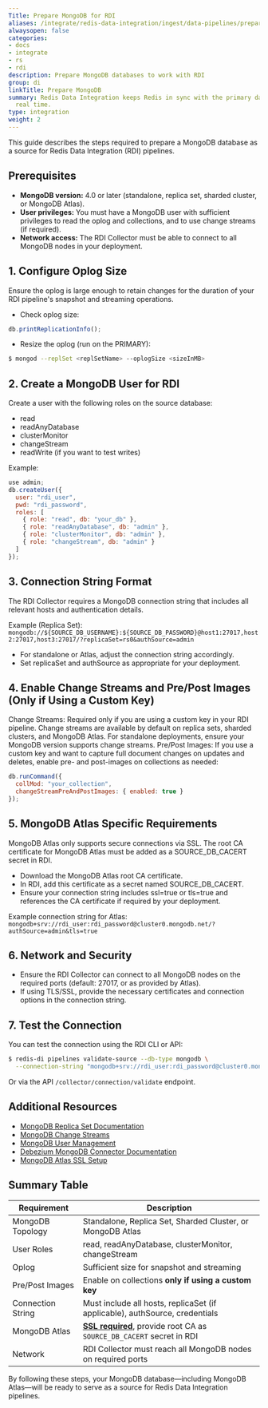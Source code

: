 ```yaml
---
Title: Prepare MongoDB for RDI
aliases: /integrate/redis-data-integration/ingest/data-pipelines/prepare-dbs/sql-server/
alwaysopen: false
categories:
- docs
- integrate
- rs
- rdi
description: Prepare MongoDB databases to work with RDI
group: di
linkTitle: Prepare MongoDB
summary: Redis Data Integration keeps Redis in sync with the primary database in near
  real time.
type: integration
weight: 2
---
```


This guide describes the steps required to prepare a MongoDB database as a source for Redis Data Integration (RDI) pipelines.

## Prerequisites
- **MongoDB version:** 4.0 or later (standalone, replica set, sharded cluster, or MongoDB Atlas).
- **User privileges:** You must have a MongoDB user with sufficient privileges to read the oplog and collections, and to use change streams (if required).
- **Network access:** The RDI Collector must be able to connect to all MongoDB nodes in your deployment.

## 1. Configure Oplog Size
Ensure the oplog is large enough to retain changes for the duration of your RDI pipeline's snapshot and streaming operations.

- Check oplog size:
```javascript
db.printReplicationInfo();
```
- Resize the oplog (run on the PRIMARY):
```bash
$ mongod --replSet <replSetName> --oplogSize <sizeInMB>
```

## 2. Create a MongoDB User for RDI
Create a user with the following roles on the source database:
- read
- readAnyDatabase
- clusterMonitor
- changeStream
- readWrite (if you want to test writes)

Example:
```javascript
use admin;
db.createUser({
  user: "rdi_user",
  pwd: "rdi_password",
  roles: [
    { role: "read", db: "your_db" },
    { role: "readAnyDatabase", db: "admin" },
    { role: "clusterMonitor", db: "admin" },
    { role: "changeStream", db: "admin" }
  ]
});
```

## 3. Connection String Format
The RDI Collector requires a MongoDB connection string that includes all relevant hosts and authentication details.

Example (Replica Set):
```mongodb://${SOURCE_DB_USERNAME}:${SOURCE_DB_PASSWORD}@host1:27017,host2:27017,host3:27017/?replicaSet=rs0&authSource=admin```
- For standalone or Atlas, adjust the connection string accordingly.
- Set replicaSet and authSource as appropriate for your deployment.

## 4. Enable Change Streams and Pre/Post Images (Only if Using a Custom Key)
Change Streams: Required only if you are using a custom key in your RDI pipeline. Change streams are available by default on replica sets, sharded clusters, and MongoDB Atlas. For standalone deployments, ensure your MongoDB version supports change streams.
Pre/Post Images: If you use a custom key and want to capture full document changes on updates and deletes, enable pre- and post-images on collections as needed:
```javascript
db.runCommand({
  collMod: "your_collection",
  changeStreamPreAndPostImages: { enabled: true }
});
```

## 5. MongoDB Atlas Specific Requirements
MongoDB Atlas only supports secure connections via SSL.
The root CA certificate for MongoDB Atlas must be added as a SOURCE_DB_CACERT secret in RDI.

- Download the MongoDB Atlas root CA certificate.
- In RDI, add this certificate as a secret named SOURCE_DB_CACERT.
- Ensure your connection string includes ssl=true or tls=true and references the CA certificate if required by your deployment.

Example connection string for Atlas:
```mongodb+srv://rdi_user:rdi_password@cluster0.mongodb.net/?authSource=admin&tls=true```

## 6. Network and Security
- Ensure the RDI Collector can connect to all MongoDB nodes on the required ports (default: 27017, or as provided by Atlas).
- If using TLS/SSL, provide the necessary certificates and connection options in the connection string.

## 7. Test the Connection
You can test the connection using the RDI CLI or API:
```bash
$ redis-di pipelines validate-source --db-type mongodb \
  --connection-string "mongodb+srv://rdi_user:rdi_password@cluster0.mongodb.net/?authSource=admin&tls=true"
```
Or via the API `/collector/connection/validate` endpoint.

## Additional Resources
- [MongoDB Replica Set Documentation](https://www.mongodb.com/docs/manual/replication/)
- [MongoDB Change Streams](https://www.mongodb.com/docs/manual/changeStreams/)
- [MongoDB User Management](https://www.mongodb.com/docs/manual/core/security-users/)
- [Debezium MongoDB Connector Documentation](https://debezium.io/documentation/reference/stable/connectors/mongodb.html)
- [MongoDB Atlas SSL Setup](https://debezium.io/documentation/reference/stable/connectors/mongodb.html#mongodb-in-the-cloud)

## Summary Table
| Requirement         | Description                                                                 |
|---------------------|-----------------------------------------------------------------------------|
| MongoDB Topology    | Standalone, Replica Set, Sharded Cluster, or MongoDB Atlas                  |
| User Roles          | read, readAnyDatabase, clusterMonitor, changeStream                         |
| Oplog               | Sufficient size for snapshot and streaming                                  |
| Pre/Post Images     | Enable on collections **only if using a custom key**                        |
| Connection String   | Must include all hosts, replicaSet (if applicable), authSource, credentials |
| MongoDB Atlas       | **[SSL required](https://debezium.io/documentation/reference/stable/connectors/mongodb.html#mongodb-property-mongodb-ssl-enabled)**, provide root CA as `SOURCE_DB_CACERT` secret in RDI       |
| Network             | RDI Collector must reach all MongoDB nodes on required ports                |

By following these steps, your MongoDB database—including MongoDB Atlas—will be ready to serve as a source for Redis Data Integration pipelines.
